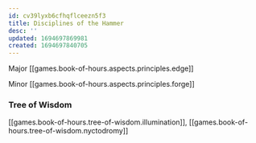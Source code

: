 ```yaml
---
id: cv39lyxb6cfhqflceezn5f3
title: Disciplines of the Hammer
desc: ''
updated: 1694697869981
created: 1694697840705
---
```


Major [[games.book-of-hours.aspects.principles.edge]]

Minor [[games.book-of-hours.aspects.principles.forge]]

### Tree of Wisdom

[[games.book-of-hours.tree-of-wisdom.illumination]], [[games.book-of-hours.tree-of-wisdom.nyctodromy]]
